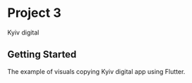 # Project 3

Kyiv digital

## Getting Started

The example of visuals copying Kyiv digital app using Flutter.
